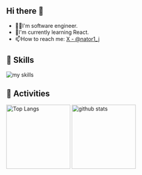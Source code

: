 ## Hi there 👋
- 🧑‍💻I'm software engineer.
- 📖I'm currently learning React.
- 📫How to reach me: [X - @nator1_j](https://x.com/nator1_j)

## 🚀 Skills
<img alt="my skills" src="https://skillicons.dev/icons?theme=dark&perline=7&i=python,react,ts,js,html,css,next,docker,aws,gcp" />
<br>

## 🌙 Activities
<div align="left">
  <img alt="Top Langs" height="170px" src="https://github-readme-stats.vercel.app/api?username=natori-hrj&theme=vue-dark&layout=compact" />
  <img alt="github stats" height="170px" src="https://github-readme-stats.vercel.app/api/top-langs/?username=natori-hrj&theme=vue-dark&layout=compact" />

<!--  
**natori-hrj/natori-hrj** is a ✨ _special_ ✨ repository because its `README.md` (this file) appears on your GitHub profile.

Here are some ideas to get you started:

- 🔭 I’m currently working on ...
- 🌱 I’m currently learning ...
- 👯 I’m looking to collaborate on ...
- 🤔 I’m looking for help with ...
- 💬 Ask me about ...
- 📫 How to reach me: ...
- 😄 Pronouns: ...
- ⚡ Fun fact: ...
-->
